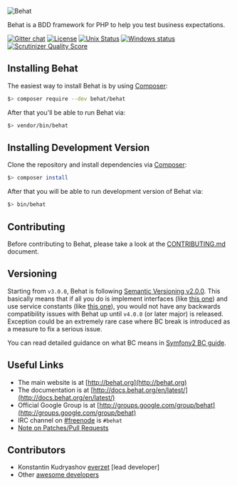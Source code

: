 ![Behat](https://github.com/Behat/logo/raw/master/logo.png)

Behat is a BDD framework for PHP to help you test business expectations.

[![Gitter chat](https://badges.gitter.im/Behat/Behat.svg)](https://gitter.im/Behat/Behat)
[![License](https://poser.pugx.org/behat/behat/license.svg)](https://packagist.org/packages/behat/behat)
[![Unix Status](https://travis-ci.org/Behat/Behat.svg?branch=master)](https://travis-ci.org/Behat/Behat)
[![Windows status](https://ci.appveyor.com/api/projects/status/9uc5sellmvbv02ei/branch/master?svg=true)](https://ci.appveyor.com/project/everzet/behat/branch/master)
[![Scrutinizer Quality Score](https://scrutinizer-ci.com/g/Behat/Behat/badges/quality-score.png?s=ad84e95fc2405712f88a96d89b4f31dfe5c80fae)](https://scrutinizer-ci.com/g/Behat/Behat/)

Installing Behat
----------------

The easiest way to install Behat is by using [Composer](https://getcomposer.org):

```bash
$> composer require --dev behat/behat
```

After that you'll be able to run Behat via:

```bash
$> vendor/bin/behat
```

Installing Development Version
------------------------------

Clone the repository and install dependencies via [Composer](https://getcomposer.org):

```bash
$> composer install
```

After that you will be able to run development version of Behat via:

```bash
$> bin/behat
```

Contributing
------------

Before contributing to Behat, please take a look at the [CONTRIBUTING.md](CONTRIBUTING.md) document.

Versioning
----------

Starting from `v3.0.0`, Behat is following [Semantic Versioning v2.0.0](http://semver.org/spec/v2.0.0.html).
This basically means that if all you do is implement interfaces (like [this one](https://github.com/Behat/Behat/blob/v3.1.0/src/Behat/Behat/Context/ContextClass/ClassResolver.php#L15-L22))
and use service constants (like [this one](https://github.com/Behat/Behat/blob/v3.1.0/src/Behat/Behat/Context/ServiceContainer/ContextExtension.php#L46)),
you would not have any backwards compatibility issues with Behat up until `v4.0.0` (or later major)
is released. Exception could be an extremely rare case where BC break is introduced as a measure
to fix a serious issue.

You can read detailed guidance on what BC means in [Symfony2 BC guide](http://symfony.com/doc/current/contributing/code/bc.html).

Useful Links
------------

- The main website is at [http://behat.org](http://behat.org)
- The documentation is at [http://docs.behat.org/en/latest/](http://docs.behat.org/en/latest/)
- Official Google Group is at [http://groups.google.com/group/behat](http://groups.google.com/group/behat)
- IRC channel on [#freenode](http://freenode.net/) is `#behat`
- [Note on Patches/Pull Requests](CONTRIBUTING.md)

Contributors
------------

- Konstantin Kudryashov [everzet](http://github.com/everzet) [lead developer]
- Other [awesome developers](https://github.com/Behat/Behat/graphs/contributors)
